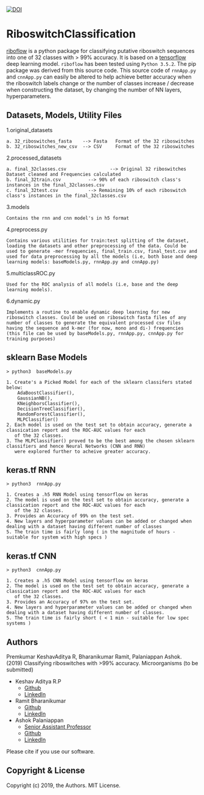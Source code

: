 [![DOI](https://zenodo.org/badge/DOI/10.5281/zenodo.3334316.svg)](https://doi.org/10.5281/zenodo.3334316)

<script type="text/javascript" src="https://d1bxh8uas1mnw7.cloudfront.net/assets/embed.js"></script> 
<div class='altmetric-embed' data-badge-type='donut' data-condensed='true' data-badge-details='right' data-doi='10.3389/fbioe.2020.00808'></div>

<div class="altmetric-embed" data-badge-type="donut" data-altmetric-id="85787699">
</div>


# RiboswitchClassification

[riboflow](https://test.pypi.org/project/riboflow/) is a python package for classifying putative riboswitch sequences into one of 32 classes with > 99% accuracy. It is based on a [tensorflow](https://www.tensorflow.org) deep learning model. ``riboflow`` has been tested using ``Python 3.5.2``. 
The pip package was derived from this source code. This source code of ``rnnApp.py`` and ``cnnApp.py`` can easily be altered to help achieve better accuracy when the riboswitch labels change or the number of classes increase / decrease when constructing the dataset, by changing the number of NN layers, hyperparameters.  

Datasets, Models, Utility Files
------------

1.original_datasets

    a. 32_riboswitches_fasta    --> Fasta   Format of the 32 riboswitches
    b. 32_riboswitches_new_csv  --> CSV     Format of the 32 riboswitches
    
2.processed_datasets

    a. final_32classes.csv                --> Original 32 riboswitches Dataset cleaned and Frequencies calculated
    b. final_32train.csv          --> 90% of each riboswitch class's instances in the final_32classes.csv
    c. final_32test.csv           --> Remaining 10% of each riboswitch class's instances in the final_32classes.csv
    
3.models

    Contains the rnn and cnn model's in h5 format 
    
4.preprocess.py

    Contains various utilities for train:test splitting of the dataset, loading the datasets and other preprocessing of the data. Could be used to generate -mer frequencies, final_train.csv, final_test.csv and used for data preprocessing by all the models (i.e, both base and deep learning models: baseModels.py, rnnApp.py and cnnApp.py) 
    
5.multiclassROC.py

    Used for the ROC analysis of all models (i.e, base and the deep learning models). 
    
6.dynamic.py
    
    Implements a routine to enable dynamic deep learning for new riboswitch classes. Could be used on riboswitch fasta files of any number of classes to generate the equivalent processed csv files having the sequence and k-mer (for now, mono and di-) frequencies (this file can be used by baseModels.py, rnnApp.py, cnnApp.py for training purposes) 
    
sklearn Base Models 
------------

    > python3  baseModels.py
    
    1. Create's a Picked Model for each of the sklearn classifers stated below:
        AdaBoostClassifier(),
        GaussianNB(),
        KNeighborsClassifier(),
        DecisionTreeClassifier(),
        RandomForestClassifier(),
        MLPClassifier()
    2. Each model is used on the test set to obtain accuracy, generate a classication report and the ROC-AUC values for each 
       of the 32 classes. 
    3. The MLPClassifier() proved to be the best among the chosen sklearn classifiers and hence Neural Networks (CNN and RNN) 
       were explored further to acheive greater accuracy.
 
 keras.tf RNN
------------

    > python3  rnnApp.py
    
    1. Creates a .h5 RNN Model using tensorflow on keras
    2. The model is used on the test set to obtain accuracy, generate a classication report and the ROC-AUC values for each 
       of the 32 classes. 
    3. Provides an Accuracy of 99% on the test set.
    4. New layers and hyperparameter values can be added or changed when dealing with a dataset having different number of classes
    5. The train time is fairly long ( in the magnitude of hours - suitable for system with high specs )
    
keras.tf CNN
------------

    > python3  cnnApp.py
    
    1. Creates a .h5 CNN Model using tensorflow on keras
    2. The model is used on the test set to obtain accuracy, generate a classication report and the ROC-AUC values for each 
       of the 32 classes. 
    3. Provides an Accuracy of 97% on the test set.
    4. New layers and hyperparameter values can be added or changed when dealing with a dataset having different number of classes.
    5. The train time is fairly short ( < 1 min - suitable for low spec systems )
 
    
Authors
----------

Premkumar KeshavAditya R, Bharanikumar Ramit, Palaniappan Ashok. (2019) Classifying riboswitches with >99% accuracy. Microorganisms (to be submitted)

  * Keshav Aditya R.P
    - [Github](https://github.com/KeshavAdityaRP)
    - [LinkedIn](https://www.linkedin.com/in/keshavadityarp/)
  * Ramit Bharanikumar
    - [Github](https://github.com/ramit29)
    - [LinkedIn](https://www.linkedin.com/in/ramit-bharanikumar-12a014114/)
  * Ashok Palaniappan
    - [Senior Assistant Professor](http://www.sastra.edu/staffprofiles/schools/scbt.php?staff_id=C2164)
    - [Github](https://github.com/apalania)
    - [LinkedIn](https://www.linkedin.com/in/ashokpalaniappan/)

Please cite if you use our software.

Copyright & License
-------------------

Copyright (c) 2019, the Authors. MIT License.


